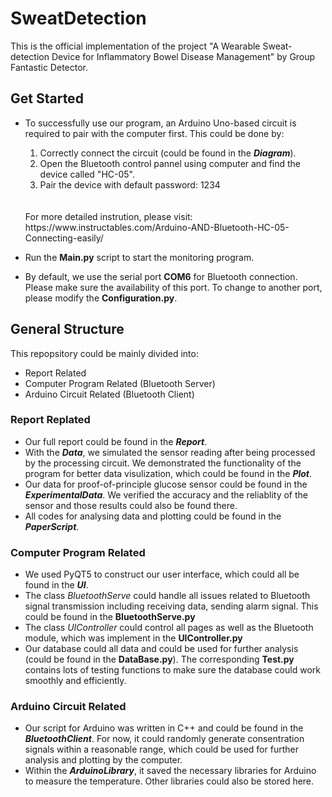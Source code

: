 # SweatDetection
This is the official implementation of the project "A Wearable Sweat-detection Device for Inflammatory Bowel Disease Management" by Group Fantastic Detector.

## Get Started
- To successfully use our program, an Arduino Uno-based circuit is required to pair with the computer first. This could be done by:

    1. Correctly connect the circuit (could be found in the ***Diagram***).
    2. Open the Bluetooth control pannel using computer and find the device called "HC-05".
    3. Pair the device with default password: 1234
    <br/>

    <br/>
    For more detailed instrution, please visit: https://www.instructables.com/Arduino-AND-Bluetooth-HC-05-Connecting-easily/
- Run the **Main.py** script to start the monitoring program.
- By default, we use the serial port **COM6** for Bluetooth connection. Please make sure the availability of this port. To change to another port, please modify the **Configuration.py**.

## General Structure
This repopsitory could be mainly divided into:
- Report Related
- Computer Program Related (Bluetooth Server)
- Arduino Circuit Related (Bluetooth Client)

### Report Replated
- Our full report could be found in the ***Report***.
- With the ***Data***, we simulated the sensor reading after being processed by the processing circuit. We demonstrated the functionality of the program for better data visulization, which could be found in the ***Plot***.
- Our data for proof-of-principle glucose sensor could be found in the ***ExperimentalData***. We verified the accuracy and the reliablity of the sensor and those results could also be found there.
- All codes for analysing data and plotting could be found in the ***PaperScript***.

### Computer Program Related
- We used PyQT5 to construct our user interface, which could all be found in the ***UI***.
- The class *BluetoothServe* could handle all issues related to Bluetooth signal transmission including receiving data, sending alarm signal. This could be found in the **BluetoothServe.py**
- The class *UIController* could control all pages as well as the Bluetooth module, which was implement in the **UIController.py**
- Our database could all data and could be used for further analysis (could be found in the **DataBase.py**). The corresponding **Test.py** contains lots of testing functions to make sure the database could work smoothly and efficiently.

### Arduino Circuit Related
- Our script for Arduino was written in C++ and could be found in the ***BluetoothClient***. For now, it could randomly generate consentration signals within a reasonable range, which could be used for further analysis and plotting by the computer.
- Within the ***ArduinoLibrary***, it saved the necessary libraries for Arduino to measure the temperature. Other libraries could also be stored here.
